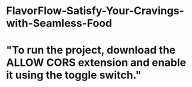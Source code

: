 # FlavorFlow-Satisfy-Your-Cravings-with-Seamless-Food

# "To run the project, download the ALLOW CORS extension and enable it using the toggle switch."
